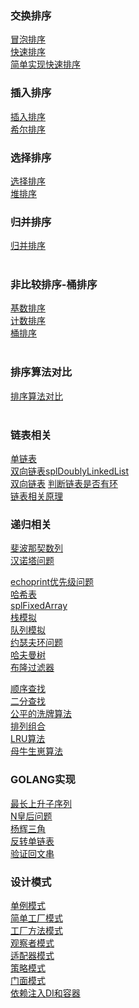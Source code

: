 ### 交换排序
<a href="https://github.com/tiancityycf/algorithm/blob/master/bubbleSort.php" target="_blank" >冒泡排序</a> </br>
<a href="https://github.com/tiancityycf/algorithm/blob/master/quickSort.php" target="_blank" >快速排序</a></br>
<a href="https://github.com/tiancityycf/algorithm/blob/master/simpleQuickSort.php" target="_blank" >简单实现快速排序</a></br>

### 插入排序
<a href="https://github.com/tiancityycf/algorithm/blob/master/insertSort.php" target="_blank" >插入排序</a></br>
<a href="https://github.com/tiancityycf/algorithm/blob/master/shellSort.php" target="_blank" >希尔排序</a></br>

### 选择排序
<a href="https://github.com/tiancityycf/algorithm/blob/master/selectSort.php" target="_blank" >选择排序</a></br>
<a href="https://github.com/tiancityycf/algorithm/blob/master/heapSort.php" target="_blank" >堆排序</a></br>

### 归并排序
<a href="https://github.com/tiancityycf/algorithm/blob/master/mergeSort.php" target="_blank" >归并排序</a></br>
</br>

### 非比较排序-桶排序
<a href="https://github.com/tiancityycf/algorithm/blob/master/radixSort.php" target="_blank" >基数排序</a></br>
<a href="https://github.com/tiancityycf/algorithm/blob/master/countSort.php" target="_blank" >计数排序</a></br>
<a href="https://github.com/tiancityycf/algorithm/blob/master/bucketSort.php" target="_blank" >桶排序</a></br>
</br>
### 排序算法对比
<a href="https://github.com/tiancityycf/algorithm/blob/master/theory/sort.md" target="_blank" >排序算法对比</a></br>
</br>

### 链表相关
<a href="https://github.com/tiancityycf/algorithm/blob/master/linkList.php" target="_blank" >单链表</a></br>
<a href="https://github.com/tiancityycf/algorithm/blob/master/splDoublyLinkedList.php" target="_blank" >双向链表splDoublyLinkedList</a></br>
<a href="https://github.com/tiancityycf/algorithm/blob/master/doublyLinkedList.php" target="_blank" >双向链表</a>
<a href="https://github.com/tiancityycf/algorithm/blob/master/linkedcycle.php" target="_blank" >判断链表是否有环</a></br>
<a href="https://github.com/tiancityycf/algorithm/blob/master/theory/linkedCycle.md" target="_blank" >链表相关原理</a></br>

### 递归相关
<a href="https://github.com/tiancityycf/algorithm/blob/master/fbnq.php" target="_blank" >斐波那契数列</a></br>
<a href="https://github.com/tiancityycf/algorithm/blob/master/hanoi.php" target="_blank" >汉诺塔问题</a></br>

<a href="https://github.com/tiancityycf/algorithm/blob/master/echoprint.php" target="_blank" >echoprint优先级问题</a></br>
<a href="https://github.com/tiancityycf/algorithm/blob/master/hashTable.php" target="_blank" >哈希表</a></br>
<a href="https://github.com/tiancityycf/algorithm/blob/master/splFixedArray.php" target="_blank" >splFixedArray</a></br>
<a href="https://github.com/tiancityycf/algorithm/blob/master/stack.php" target="_blank" >栈模拟</a></br>
<a href="https://github.com/tiancityycf/algorithm/blob/master/queue.php" target="_blank" >队列模拟</a></br>
<a href="https://github.com/tiancityycf/algorithm/blob/master/josephRing.php" target="_blank" >约瑟夫环问题</a></br>
<a href="https://github.com/tiancityycf/algorithm/blob/master/theory/HuffmanTree.md" target="_blank" >哈夫曼树</a></br>
<a href="https://github.com/tiancityycf/algorithm/blob/master/theory/bloom.md" target="_blank" >布隆过滤器</a></br>

<a href="https://github.com/tiancityycf/algorithm/blob/master/seq_sch.php" target="_blank" >顺序查找</a></br>
<a href="https://github.com/tiancityycf/algorithm/blob/master/bin_sch.php" target="_blank" >二分查找</a></br>
<a href="https://github.com/tiancityycf/algorithm/blob/master/wash_card.php" target="_blank" >公平的洗牌算法</a></br>
<a href="https://github.com/tiancityycf/algorithm/blob/master/ac.php" target="_blank" >排列组合</a></br>
<a href="https://github.com/tiancityycf/algorithm/blob/master/lru.php" target="_blank" >LRU算法</a></br>
<a href="https://github.com/tiancityycf/algorithm/blob/master/niu.php" target="_blank" >母牛生崽算法</a></br>

### GOLANG实现
<a href="https://github.com/tiancityycf/algorithm/blob/master/go/lengthOfLIS.go" target="_blank" >最长上升子序列</a></br>
<a href="https://github.com/tiancityycf/algorithm/blob/master/go/solveNQueens.go" target="_blank" >N皇后问题</a></br>
<a href="https://github.com/tiancityycf/algorithm/blob/master/go/yhsj.go" target="_blank" >杨辉三角</a></br>
<a href="https://github.com/tiancityycf/algorithm/blob/master/go/reverseList.go" target="_blank" >反转单链表</a></br>
<a href="https://github.com/tiancityycf/algorithm/blob/master/go/isPalindrome.go" target="_blank" >验证回文串</a></br>

### 设计模式
<a href="https://github.com/tiancityycf/algorithm/blob/master/design/singleton.php" target="_blank" >单例模式</a></br>
<a href="https://github.com/tiancityycf/algorithm/blob/master/design/simpleFactory.php" target="_blank" >简单工厂模式</a></br>
<a href="https://github.com/tiancityycf/algorithm/blob/master/design/factoryMethod.php" target="_blank" >工厂方法模式</a></br>
<a href="https://github.com/tiancityycf/algorithm/blob/master/design/observer.php" target="_blank" >观察者模式</a></br>
<a href="https://github.com/tiancityycf/algorithm/blob/master/design/adapter.php" target="_blank" >适配器模式</a></br>
<a href="https://github.com/tiancityycf/algorithm/blob/master/design/strategy.php" target="_blank" >策略模式</a></br>
<a href="https://github.com/tiancityycf/algorithm/blob/master/design/facade.php" target="_blank" >门面模式</a></br>
<a href="https://github.com/tiancityycf/algorithm/blob/master/design/di.php" target="_blank" >依赖注入DI和容器</a></br>



